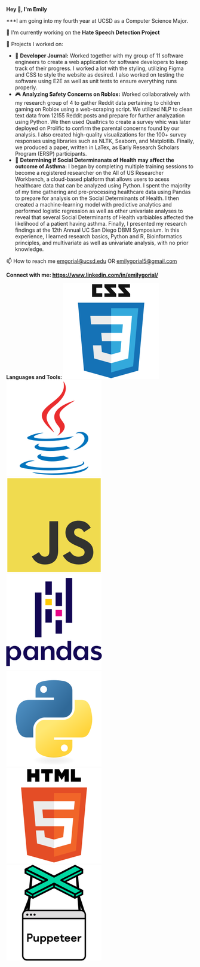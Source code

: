 **Hey :wave:, I'm Emily**

***I am going into my fourth year at UCSD as a Computer Science Major.

:telescope: I'm currently working on the **Hate Speech Detection Project**

:file_folder: Projects I worked on:

* 📓 **Developer Journal:** Worked together with my group of 11 software engineers to create a web application for software developers to keep track of their progress. I worked a lot with the styling, utilizing Figma and CSS to style the website as desired. I also worked on testing the software using E2E as well as unit tests to ensure everything runs properly.
* 🎮 **Analyzing Safety Concerns on Roblox:** Worked collaboratively with my research group of 4 to gather Reddit data pertaining to children gaming on Roblox using a web-scraping script. We utilized NLP to clean text data from 12155 Reddit posts and prepare for further analyzation using Python. We then used Qualtrics to create a survey whic was later deployed on Prolific to confirm the parental concerns found by our analysis. I also created high-quality visualizations for the 100+ survey responses using libraries such as NLTK, Seaborn, and Matplotlib. Finally, we produced a paper, written in LaTex, as Early Research Scholars Program (ERSP) participants.
* :hospital: **Determining if Social Determinanats of Health may affect the outcome of Asthma:** I began by completing multiple training sessions to become a registered researcher on the All of US Researcher Workbench, a cloud-based platform that allows users to acess healthcare data that can be analyzed using Python. I spent the majority of my time gathering and pre-processing healthcare data using Pandas to prepare for analysis on the Social Determinants of Health. I then created a machine-learning model with predictive analytics and performed logistic regression as well as other univariate analyses to reveal that several Social Determinants of Health varbiables affected the likelihood of a patient having asthma. Finally, I presented my research findings at the 12th Annual UC San Diego DBMI Symposium. In this experience, I learned research basics, Python and R, Bioinformatics principles, and multivariate as well as univariate analysis, with no prior knowledge.

📫 How to reach me emgorial@ucsd.edu OR emilygorial5@gmail.com

**Connect with me: https://www.linkedin.com/in/emilygorial/**

**Languages and Tools:** 
<img src= https://github.com/devicons/devicon/blob/master/icons/css3/css3-original-wordmark.svg>
<img src= https://github.com/devicons/devicon/blob/master/icons/java/java-original.svg>
<img src= https://github.com/devicons/devicon/blob/master/icons/javascript/javascript-original.svg>
<img src= https://github.com/devicons/devicon/blob/master/icons/pandas/pandas-original-wordmark.svg>
<img src= https://github.com/devicons/devicon/blob/master/icons/python/python-original.svg>
<img src= https://github.com/devicons/devicon/blob/master/icons/html5/html5-original-wordmark.svg>
<img src= https://github.com/devicons/devicon/blob/master/icons/puppeteer/puppeteer-original.svg>



